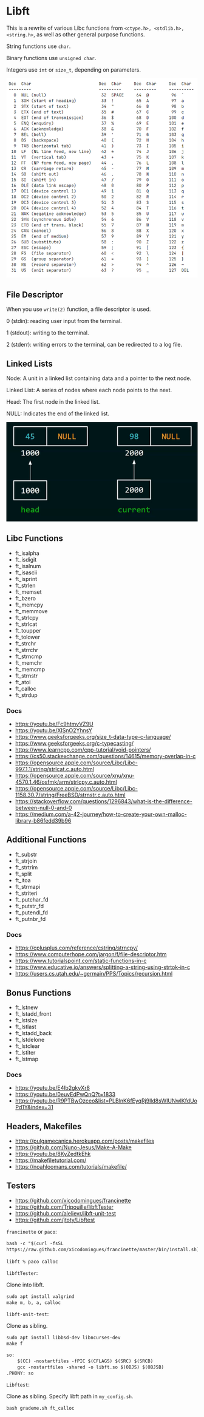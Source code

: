 # Libft

This is a rewrite of various Libc functions from `<ctype.h>, <stdlib.h>, <string.h>`, as well as other general purpose functions.

String functions use `char`.

Binary functions use `unsigned char`.

Integers use `int` or `size_t`, depending on parameters.

![](ascii.png)

## File Descriptor

When you use `write(2)` function, a file descriptor is used.

0 (stdin): reading user input from the terminal.

1 (stdout): writing to the terminal.

2 (stderr): writing errors to the terminal, can be redirected to a log file.

## Linked Lists

Node: A unit in a linked list containing data and a pointer to the next node.

Linked List: A series of nodes where each node points to the next.

Head: The first node in the linked list.

NULL: Indicates the end of the linked list.

![alt text](llist.png)

## Libc Functions

- ft_isalpha
- ft_isdigit
- ft_isalnum
- ft_isascii
- ft_isprint
- ft_strlen
- ft_memset
- ft_bzero
- ft_memcpy
- ft_memmove
- ft_strlcpy
- ft_strlcat
- ft_toupper
- ft_tolower
- ft_strchr
- ft_strrchr
- ft_strncmp
- ft_memchr
- ft_memcmp
- ft_strnstr
- ft_atoi
- ft_calloc
- ft_strdup

### Docs

- https://youtu.be/Fc9htmvVZ9U
- https://youtu.be/XISnO2YhnsY
- https://www.geeksforgeeks.org/size_t-data-type-c-language/
- https://www.geeksforgeeks.org/c-typecasting/
- https://www.learncpp.com/cpp-tutorial/void-pointers/
- https://cs50.stackexchange.com/questions/14615/memory-overlap-in-c
- https://opensource.apple.com/source/Libc/Libc-997.1.1/string/strlcat.c.auto.html
- https://opensource.apple.com/source/xnu/xnu-4570.1.46/osfmk/arm/strlcpy.c.auto.html
- https://opensource.apple.com/source/Libc/Libc-1158.30.7/string/FreeBSD/strnstr.c.auto.html
- https://stackoverflow.com/questions/1296843/what-is-the-difference-between-null-0-and-0
- https://medium.com/a-42-journey/how-to-create-your-own-malloc-library-b86fedd39b96

## Additional Functions

- ft_substr
- ft_strjoin
- ft_strtrim
- ft_split
- ft_itoa
- ft_strmapi
- ft_striteri
- ft_putchar_fd
- ft_putstr_fd
- ft_putendl_fd
- ft_putnbr_fd

### Docs

- https://cplusplus.com/reference/cstring/strncpy/
- https://www.computerhope.com/jargon/f/file-descriptor.htm
- https://www.tutorialspoint.com/static-functions-in-c
- https://www.educative.io/answers/splitting-a-string-using-strtok-in-c
- https://users.cs.utah.edu/~germain/PPS/Topics/recursion.html

## Bonus Functions

- ft_lstnew
- ft_lstadd_front
- ft_lstsize
- ft_lstlast
- ft_lstadd_back
- ft_lstdelone
- ft_lstclear
- ft_lstiter
- ft_lstmap

### Docs

- https://youtu.be/E4lb2gkyXr8
- https://youtu.be/0euvEdPwQnQ?t=1833
- https://youtu.be/R9PTBwOzceo&list=PLBlnK6fEyqRj9lld8sWIUNwlKfdUoPd1Y&index=31

## Headers, Makefiles

- https://pulgamecanica.herokuapp.com/posts/makefiles
- https://github.com/Nuno-Jesus/Make-A-Make
- https://youtu.be/8KyZedtkEhk
- https://makefiletutorial.com/
- https://noahloomans.com/tutorials/makefile/

## Testers

- https://github.com/xicodomingues/francinette
- https://github.com/Tripouille/libftTester
- https://github.com/alelievr/libft-unit-test
- https://github.com/jtoty/Libftest

`francinette` or `paco`:

```
bash -c "$(curl -fsSL https://raw.github.com/xicodomingues/francinette/master/bin/install.sh)"

libft % paco calloc
```

`libftTester`:

Clone into libft.

```
sudo apt install valgrind
make m, b, a, calloc
```

`libft-unit-test`:

Clone as sibling.

```
sudo apt install libbsd-dev libncurses-dev
make f
```

```
so:
	$(CC) -nostartfiles -fPIC $(CFLAGS) $(SRC) $(SRCB)
	gcc -nostartfiles -shared -o libft.so $(OBJS) $(OBJSB)
.PHONY: so
```

`Libftest`:

Clone as sibling. Specify libft path in `my_config.sh`.

```
bash grademe.sh ft_calloc
```